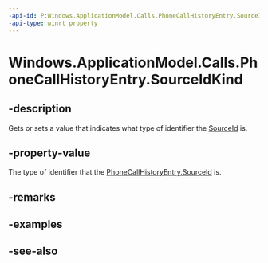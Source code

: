 ```yaml
---
-api-id: P:Windows.ApplicationModel.Calls.PhoneCallHistoryEntry.SourceIdKind
-api-type: winrt property
---
```


<!-- Property syntax
public Windows.ApplicationModel.Calls.PhoneCallHistorySourceIdKind SourceIdKind { get;  set; }
-->

# Windows.ApplicationModel.Calls.PhoneCallHistoryEntry.SourceIdKind

## -description
Gets or sets a value that indicates what type of identifier the [SourceId](phonecallhistoryentry_sourceid.md) is.

## -property-value
The type of identifier that the [PhoneCallHistoryEntry.SourceId](phonecallhistoryentry_sourceid.md) is.

## -remarks

## -examples

## -see-also
